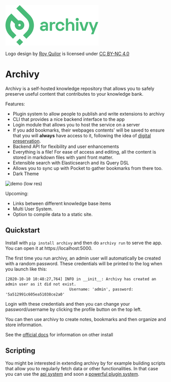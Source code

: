 
![logo](img/logo.png)

Logo design by [Roy Quilor](https://www.quilor.com/) is licensed under [CC BY-NC 4.0](https://creativecommons.org/licenses/by-nc/4.0)

# Archivy

Archivy is a self-hosted knowledge repository that allows you to safely preserve useful content that contributes to your knowledge bank.

Features:

- Plugin system to allow people to publish and write extensions to archivy
- CLI that provides a nice backend interface to the app
- Login module that allows you to host the service on a server
- If you add bookmarks, their webpages contents' will be saved to ensure that you will **always** have access to it, following the idea of [digital preservation](https://jeffhuang.com/designed_to_last/).
- Backend API for flexibility and user enhancements
- Everything is a file! For ease of access and editing, all the content is stored in markdown files with yaml front matter.
- Extensible search with Elasticsearch and its Query DSL
- Allows you to sync up with Pocket to gather bookmarks from there too.
- Dark Theme


![demo (low res)](https://github.com/Uzay-G/archivy/raw/master/archivy.gif)


Upcoming:

- Links between different knowledge base items
- Multi User System.
- Option to compile data to a static site.

## Quickstart

Install with `pip install archivy` and then do `archivy run` to serve the app. You can open it at https://localhost:5000.

The first time you run archivy, an admin user will automatically be created with a random password.
These credentials will be printed to the log when you launch like this:

```
[2020-10-10 10:48:27,764] INFO in __init__: Archivy has created an admin user as it did not exist.
                            Username: 'admin', password: '5a512991c605ea51038ce2a0'
```

Login with these credentials and then you can change your password/username by clicking the profile button on the top left.

You can then use archivy to create notes, bookmarks and then organize and store information.

See the [official docs](https://archivy.github.io) for information on other install 


## Scripting

You might be interested in extending archivy by for example building scripts that allow you to regularly fetch data or other functionalities. In that case you can use the [api system](https://github.com/Uzay-G/archivy/blob/master/API.md) and soon a [powerful plugin system](https://github.com/Uzay-G/archivy/issues/86).


